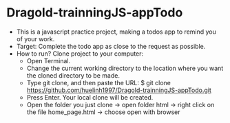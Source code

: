 # Dragold-trainningJS-appTodo
- This is a javascript practice project, making a todos app to remind you of your work.
- Target: Complete the todo app as close to the request as possible.
- How to run?
  Clone project to your computer:
    + Open Terminal.
    + Change the current working directory to the location where you want the cloned directory to be made.
    + Type git clone, and then paste the URL: $ git clone https://github.com/huelinh1997/Dragold-trainningJS-appTodo.git
    + Press Enter. Your local clone will be created.
    + Open the folder you just clone -> open folder html -> right click on the file home_page.html -> choose open with browser
